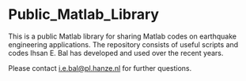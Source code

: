 # Public_Matlab_Library
This is a public Matlab library for sharing Matlab codes on earthquake engineering applications. 
The repository consists of useful scripts and codes Ihsan E. Bal has developed and used over the recent years.

Please contact i.e.bal@pl.hanze.nl for further questions.
